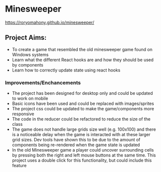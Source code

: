 # Minesweeper

https://roryomahony.github.io/minesweeper/

## Project Aims:

- To create a game that resembled the old minesweeper game found on Windows systems
- Learn what the different React hooks are and how they should be used by components
- Learn how to correctly update state using react hooks

### Improvements/Enchancements

- The project has been designed for desktop only and could be updated to work on mobile
- Basic icons have been used and could be replaced with images/sprites
- The project css could be updated to make the game/components more responsive
- The code in the reducer could be refactored to reduce the size of the class
- The game does not handle large grids size well (e.g. 100x100) and there is a noticeable delay when the game is interacted with at these larger grid sizes. Dev tools have shown this to be due to the amount of components being re-rendered when the game state is updated
- In the old Minesweeper game a player could uncover surrounding cells by pressing both the right and left mouse buttons at the same time. This project uses a double click for this functionality, but could include this feature
